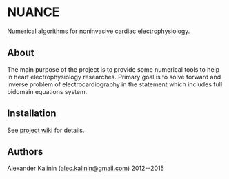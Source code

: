 NUANCE
======
Numerical algorithms for noninvasive cardiac electrophysiology.

About
-----
The main purpose of the project is to provide some numerical tools to help in heart electrophysiology researches. Primary goal is to solve forward and inverse problem of electrocardiography in the statement which includes full bidomain equations system. 

Installation
------------
See [project wiki](https://github.com/alec-kalinin/open-nuance/wiki) for details.


Authors
-------
Alexander Kalinin (alec.kalinin@gmail.com) 2012--2015
